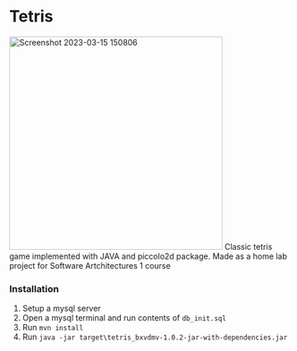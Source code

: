 # Tetris
<img width="381" alt="Screenshot 2023-03-15 150806" src="https://user-images.githubusercontent.com/15047501/225355663-fe31f897-d612-4868-9088-e86fedacb971.png">
Classic tetris game implemented with JAVA and piccolo2d package. Made as a home lab project for Software Artchitectures 1 course

### Installation
1. Setup a mysql server
2. Open a mysql terminal and run contents of `db_init.sql`
3. Run `mvn install`
4. Run `java -jar target\tetris_bxvdmv-1.0.2-jar-with-dependencies.jar`

